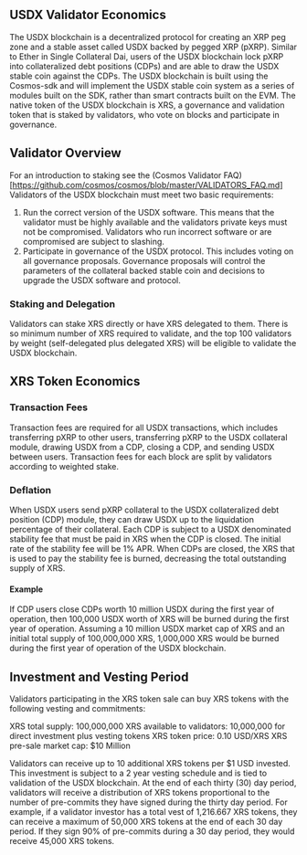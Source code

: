 ## USDX Validator Economics

The USDX blockchain is a decentralized protocol for creating an XRP peg zone and a stable asset called USDX backed by pegged XRP (pXRP). Similar to Ether in Single Collateral Dai, users of the USDX blockchain lock pXRP into collateralized debt positions (CDPs) and are able to draw the USDX stable coin against the CDPs. The USDX blockchain is built using the Cosmos-sdk and will implement the USDX stable coin system as a series of modules built on the SDK, rather than smart contracts built on the EVM. The native token of the USDX blockchain is XRS, a governance and validation token that is staked by validators, who vote on blocks and participate in governance.

## Validator Overview
For an introduction to staking see the (Cosmos Validator FAQ)[https://github.com/cosmos/cosmos/blob/master/VALIDATORS_FAQ.md]
Validators of the USDX blockchain must meet two basic requirements:

1. Run the correct version of the USDX software. This means that the validator must be highly available and the validators private keys must not be compromised. Validators who run incorrect software or are compromised are subject to slashing.
2. Participate in governance of the USDX protocol. This includes voting on all governance proposals. Governance proposals will control the parameters of the collateral backed stable coin and decisions to upgrade the USDX software and protocol.

### Staking and Delegation
Validators can stake XRS directly or have XRS delegated to them. There is so minimum number of XRS required to validate, and the top 100 validators by weight (self-delegated plus delegated XRS) will be eligible to validate the USDX blockchain.

## XRS Token Economics

### Transaction Fees
Transaction fees are required for all USDX transactions, which includes transferring pXRP to other users, transferring pXRP to the USDX collateral module, drawing USDX from a CDP, closing a CDP, and sending USDX between users. Transaction fees for each block are split by validators according to weighted stake.

### Deflation
When USDX users send pXRP collateral to the USDX collateralized debt position (CDP) module, they can draw USDX up to the liquidation percentage of their collateral. Each CDP is subject to a USDX denominated stability fee that must be paid in XRS when the CDP is closed. The initial rate of the stability fee will be 1% APR. When CDPs are closed, the XRS that is used to pay the stability fee is burned, decreasing the total outstanding supply of XRS.

#### Example

If CDP users close CDPs worth 10 million USDX during the first year of operation, then 100,000 USDX worth of XRS will be burned during the first year of operation. Assuming a 10 million USDX market cap of XRS and an initial total supply of 100,000,000 XRS, 1,000,000 XRS would be burned during the first year of operation of the USDX blockchain.


## Investment and Vesting Period
Validators participating in the XRS token sale can buy XRS tokens with the following vesting and commitments:

XRS total supply: 100,000,000
XRS available to validators: 10,000,000 for direct investment plus vesting tokens
XRS token price: 0.10 USD/XRS
XRS pre-sale market cap: $10 Million


Validators can receive up to 10 additional XRS tokens per $1 USD invested. This investment is subject to a 2 year vesting schedule and is tied to validation of the USDX blockchain. At the end of each thirty (30) day period, validators will receive a distribution of XRS tokens proportional to the number of pre-commits they have signed during the thirty day period. For example, if a validator investor has a total vest of 1,216.667 XRS tokens, they can receive a maximum of 50,000 XRS tokens at the end of each 30 day period. If they sign 90% of pre-commits during a 30 day period, they would receive 45,000 XRS tokens.
